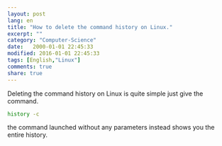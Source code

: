 ```yaml
--- 
layout: post
lang: en
title: "How to delete the command history on Linux."
excerpt: ""
category: "Computer-Science"
date:   2000-01-01 22:45:33
modified: 2016-01-01 22:45:33
tags: [English,"Linux"]
comments: true
share: true
---
```


Deleting the command history on Linux is quite simple just give the command.
```bash
history -c
```
the command launched without any parameters instead shows you the entire history.
